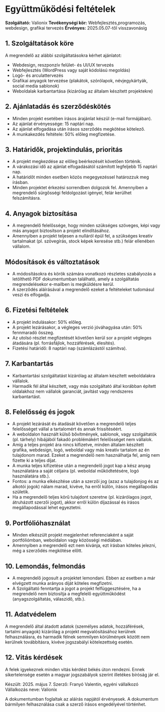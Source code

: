 # Együttműködési feltételek
**Szolgáltató:** Valionix
**Tevékenységi kör:** Webfejlesztés,programozás, webdesign, grafikai tervezés
**Érvényes:** 2025.05.07-től visszavonásig

## 1. Szolgáltatások köre
A megrendelő az alábbi szolgáltatásokra kérhet ajánlatot:

- Webdesign, reszponzív felület- és UI/UX tervezés
- Webfejlesztés (WordPress vagy saját kódolású megoldás)
- Logó- és arculattervezés
- Grafikai anyagok tervezése (plakátok, szórólapok, névjegykártyák, social media sablonok)
- Weboldalak karbantartása (kizárólag az általam készített projektekre)

## 2. Ajánlatadás és szerződéskötés

- Minden projekt esetében írásos árajánlat készül (e-mail formájában).
- Az ajánlat érvényessége: 15 naptári nap.
- Az ajánlat elfogadása után írásos szerződés megkötése kötelező.
- A munkakezdés feltétele: 50% előleg megfizetése.

## 3. Határidők, projektindulás, prioritás

- A projekt megkezdése az előleg beérkezését követően történik.
- A várakozási idő az ajánlat elfogadásától számított legfeljebb 15 naptári nap.
- A határidőt minden esetben közös megegyezéssel határozzuk meg írásban.
- Minden projektet érkezési sorrendben dolgozok fel.
Amennyiben a megrendelő sürgősségi feldolgozást igényel, felár kerülhet felszámításra.

## 4. Anyagok biztosítása

- A megrendelő felelőssége, hogy minden szükséges szöveges, képi vagy más anyagot biztosítson a projekt elindításához.
- Amennyiben a projekt teljesen a nulláról épül fel, a szükséges kreatív tartalmakat (pl. szövegírás, stock képek keresése stb.) felár ellenében vállalom.

## Módosítások és változtatások

- A módosításokra és körök számára vonatkozó részletes szabályozás a letölthető PDF dokumentumban található, amely a szolgáltatás megrendelésekor e-mailben is megküldésre kerül.
- A szerződés aláírásával a megrendelő ezeket a feltételeket tudomásul veszi és elfogadja.

## 6. Fizetési feltételek

- A projekt indulásakor: 50% előleg.
- A projekt lezárásakor, a végleges verzió jóváhagyása után: 50% fennmaradó összeg.
- Az utolsó részlet megfizetését követően kerül sor a projekt végleges átadására (pl. forrásfájlok, hozzáférések, élesítés).
- Fizetési határidő: 8 naptári nap (számlázástól számítva).

## 7. Karbantartás

- Karbantartási szolgáltatást kizárólag az általam készített weboldalakra vállalok.
- Harmadik fél által készített, vagy más szolgáltató által korábban épített oldalakhoz nem vállalok garanciát, javítást vagy rendszeres karbantartást.

## 8. Felelősség és jogok

- A projekt lezárását és átadását követően a megrendelő teljes felelősséget vállal a tartalomért és annak frissítéséért.
- A weboldalon használt külső bővítmények, sablonok, vagy szolgáltatók (pl. tárhely) hibájából fakadó problémákért felelősséget nem vállalok.
- Amíg a teljes projekt ára nincs kifizetve, minden általam készített grafika, webdesign, logó, weboldal vagy más kreatív tartalom az én tulajdonom marad. Ezeket a megrendelő nem használhatja fel, amíg nem fizette ki a teljes díjat.
- A munka teljes kifizetése után a megrendelő jogot kap a kész anyag használatára a saját céljaira (pl. weboldal működtetésére, logó használatára stb.).
- Fontos: a munka elkészítése után a szerzői jog (azaz a tulajdonjog és az alkotói jogok) nálam marad, kivéve, ha erről külön, írásos megállapodás születik.
- Ha a megrendelő teljes körű tulajdont szeretne (pl. kizárólagos jogot, átruházott szerzői jogot), akkor erről külön díjazással és írásos megállapodással lehet egyeztetni.

## 9. Portfólióhasználat

- Minden elkészült projekt megjelenhet referenciaként a saját portfóliómban, weboldalon vagy közösségi médiában.
- Amennyiben a megrendelő ezt nem kívánja, ezt írásban köteles jelezni, még a szerződés megkötése előtt.

## 10. Lemondás, felmondás

- A megrendelő jogosult a projektet lemondani. Ebben az esetben a már elvégzett munka arányos díját köteles megfizetni.
- A Szolgáltató fenntartja a jogot a projekt felfüggesztésére, ha a megrendelő nem biztosítja a megfelelő együttműködést (anyagszolgáltatás, válaszidő, stb.).

## 11. Adatvédelem

A megrendelő által átadott adatok (személyes adatok, hozzáférések, tartalmi anyagok) kizárólag a projekt megvalósításához kerülnek felhasználásra, és harmadik félnek semmilyen körülmények között nem kerülnek továbbításra, kivéve jogszabályi kötelezettség esetén.

## 12. Vitás kérdések

A felek igyekeznek minden vitás kérdést békés úton rendezni. Ennek sikertelensége esetén a magyar jogszabályok szerint illetékes bíróság jár el.

Készült: 2025. május 7.
Szerző: Franyó Valentin, egyéni vállalkozó
Vállalkozás neve: Valionix

A dokumentumban foglaltak az aláírás napjától érvényesek.
A dokumentum bármilyen felhasználása csak a szerző írásos engedélyével történhet.
